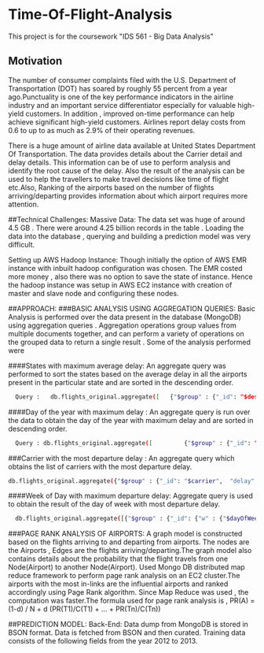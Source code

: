 # Time-Of-Flight-Analysis
  This project is for the coursework "IDS 561 - Big Data Analysis"
## Motivation 
  The number of consumer complaints filed with the U.S. Department of Transportation (DOT) has soared by roughly 55 percent from a year ago.Punctuality is one of the key performance indicators in the airline industry and an important service differentiator especially for valuable high-yield customers. In addition , improved on-time performance can help achieve significant high-yield customers. Airlines report delay costs from 0.6 to up to as much as 2.9% of their operating revenues.
  
  There is a huge amount of airline data available at United States Department Of Transportation. The data provides details about the Carrier detail and delay details. This information can be of use to perform analysis and identify the root cause of the delay. Also the result of the analysis can be used to help the travellers to make travel decisions like time of flight etc.Also, Ranking of the airports based on the number of flights arriving/departing provides information about which airport requires more attention. 

  
   
  
##Technical Challenges:
  Massive Data:
  The data set was huge of around 4.5 GB . There were around 4.25 billion records in the table . Loading the data into the database , querying and building a prediction model was very difficult.
  

  Setting up AWS Hadoop Instance:
  Though initially the option of AWS EMR instance with inbuilt hadoop configuration was chosen. The EMR costed more money , also there was no option to save the state of instance. Hence the hadoop instance was setup in AWS EC2 instance with creation of master and slave node and configuring these nodes.
  
##APPROACH:
###BASIC ANALYSIS USING AGGREGATION QUERIES:
  Basic Analysis is performed over the data present in the database (MongoDB) using aggregation queries . Aggregation operations group values from multiple documents together, and can perform a variety of operations on the grouped data to return a single result . Some of the analysis performed were

####States with maximum average delay:
An aggregate query was performed to sort the states based on the average delay in all the airports present in the particular state and are sorted in the descending order.

```bash
  Query :   db.flights_original.aggregate([   {"$group" : {"_id": "$destStateId",                      "delay" : {$avg : "$arrDelay"}}}         , { "$sort" : {"delay" : -1} }              ]);
```
####Day of the year with maximum delay :
An aggregate query is run over the data to obtain the day of the year with maximum delay and are sorted in descending order. 
```bash
  Query : db.flights_original.aggregate([         {"$group" : {"_id": "$date",                      "delay" : {$avg : "$arrDelay"}}}         , { "$sort" : {"delay" : -1} },{$out:"arrivalcalendar"}]) ;
 ``` 
  
###Carrier with the most departure delay :
An aggregate query which obtains the list of carriers with the most departure delay.
```bash
db.flights_original.aggregate({"$group" : {"_id": "$carrier",  "delay" : {$avg :          "$arrDelay"}}} , { "$sort" : {"delay" : -1} }   ])
 ``` 
####Week of Day with maximum departure delay:
Aggregate query is used to obtain the result of the day of week with most departure delay. 
```bash
  db.flights_original.aggregate([{"$group" : {"_id": {"w" : {"$dayOfWeek" : "$date"}, "h" : {"$hour" : "$date"}}, "delay" : {agg : "$"+aggregateValue}}} , {"$sort": {"delay" : -1}}])
  ``` 
###PAGE RANK ANALYSIS OF AIRPORTS:
  A graph model is constructed based on the flights arriving to and  departing from airports. The nodes are the Airports , Edges are the flights arriving/departing.The graph model also contains details about the probability that the flight travels from one Node(Airport) to another Node(Airport). Used Mongo DB distributed map reduce framework  to perform page rank analysis on an EC2 cluster.The airports with the most in-links are the influential airports and ranked accordingly using Page Rank algorithm. Since Map Reduce was used , the computation was faster.The formula used for page rank analysis 
  is , 
  PR(A) = (1-d) / N + d (PR(T1)/C(T1) + ... + PR(Tn)/C(Tn))
  
##PREDICTION MODEL:
  Back-End:
  Data dump from MongoDB is stored in BSON format. Data is fetched from BSON and then curated.  Training data consists of the following fields from the year 2012 to 2013. 

